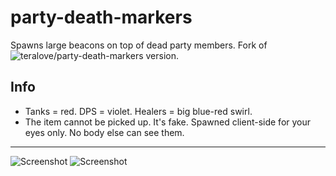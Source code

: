 # party-death-markers

Spawns large beacons on top of dead party members. Fork of ![teralove/party-death-markers](https://github.com/teralove/party-death-markers) version.

## Info

- Tanks = red. DPS = violet. Healers = big blue-red swirl.
- The item cannot be picked up. It's fake. Spawned client-side for your eyes only. No body else can see them.

---

![Screenshot](https://i.postimg.cc/sfLRz30H/Patry-Death-Markers.png)
![Screenshot](https://i.postimg.cc/RV6mBhGV/Screenshot-2025-08-08-151812.png)
